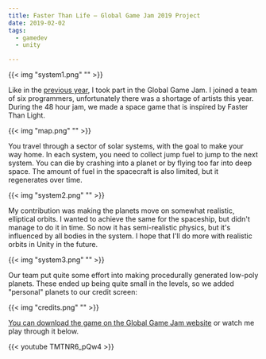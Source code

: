 ```yaml
---
title: Faster Than Life – Global Game Jam 2019 Project
date: 2019-02-02
tags:
  - gamedev
  - unity

---
```


{{< img "system1.png" "" >}}

Like in the [previous year](/article/ggj18), I took part in the Global Game Jam.
I joined a team of six programmers, unfortunately there was a shortage of artists this year.
During the 48 hour jam, we made a space game that is inspired by Faster Than Light. <!--more-->

{{< img "map.png" "" >}}

You travel through a sector of solar systems, with the goal to make your way home.
In each system, you need to collect jump fuel to jump to the next system.
You can die by crashing into a planet or by flying too far into deep space.
The amount of fuel in the spacecraft is also limited, but it regenerates over time.

{{< img "system2.png" "" >}}

My contribution was making the planets move on somewhat realistic, elliptical orbits.
I wanted to achieve the same for the spaceship, but didn't manage to do it in time.
So now it has semi-realistic physics, but it's influenced by all bodies in the system.
I hope that I'll do more with realistic orbits in Unity in the future.

{{< img "system3.png" "" >}}

Our team put quite some effort into making procedurally generated low-poly planets.
These ended up being quite small in the levels, so we added "personal" planets to our credit screen:

{{< img "credits.png" "" >}}

[You can download the game on the Global Game Jam website](https://globalgamejam.org/2019/games/faster-life) or watch me play through it below.

{{< youtube TMTNR6_pQw4 >}}